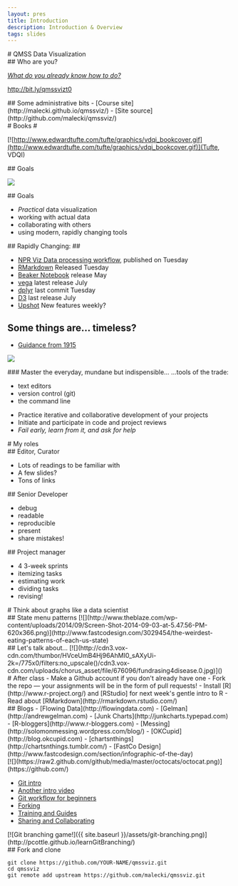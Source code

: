 ```yaml
---
layout: pres
title: Introduction
description: Introduction & Overview
tags: slides
---
```


<section>
	<section>
# QMSS Data Visualization
</section>
	<section>
## Who are you? 

[*What do you already know how to do?*](http://bit.ly/qmssvizt0)

<http://bit.ly/qmssvizt0>
</section>
</section>

<section>
	<section>
## Some administrative bits
- [Course site](http://malecki.github.io/qmssviz/)
- [Site source](http://github.com/malecki/qmssviz/)

</section>
	<section>
# Books #

[![http://www.edwardtufte.com/tufte/graphics/vdqi_bookcover.gif](http://www.edwardtufte.com/tufte/graphics/vdqi_bookcover.gif)](Tufte, VDQI)

</section>
</section>

<section>
	<section>
## Goals

[![](http://static.squarespace.com/static/5150aec6e4b0e340ec52710a/t/51525c33e4b0b3e0d10f77ab/1364352052403/Data_Science_VD.png?format=750w)](http://drewconway.com/zia/2013/3/26/the-data-science-venn-diagram)

</section>
	<section>
## Goals

- *Practical* data visualization
- working with actual data
- collaborating with others
- using modern, rapidly changing tools

</section>
	<section>
## Rapidly Changing: ##

- [NPR Viz Data processing workflow](http://blog.apps.npr.org/2014/09/02/reusable-data-processing.html), published on Tuesday
- [RMarkdown](https://github.com/rstudio/rmarkdown/commits/master) Released Tuesday
- [Beaker Notebook](http://beakernotebook.com) release May
- [vega](Vega) latest release July
- [dplyr](https://github.com/hadley/dplyr) last commit Tuesday
- [D3](https://github.com/mbostock/d3) last release July
- [Upshot](https://github.com/theupshot) New features weekly?

</section>
	<section>

## Some things are… timeless? ##

- [Guidance from 1915](http://sappingattention.blogspot.com/2014/08/data-visualization-rules-1915.html)

![](http://4.bp.blogspot.com/-gRF2vrK5VZc/U-qIG-FLrrI/AAAAAAAAEeM/A7hLYmTbrXU/s1600/1890StatAt.jpeg)

</section>
	<section>
### Master the everyday, mundane but indispensible…
…tools of the trade: 

- text editors
- version control (git)
- the command line

</section>
	<section>

- Practice iterative and collaborative development of your projects
- Initiate and participate in code and project reviews
- *Fail early, learn from it, and ask for help*
</section>
</section>

<section>
<section>
# My roles
</section>
	<section>
## Editor, Curator

- Lots of readings to be familiar with
- A few slides?
- Tons of links

</section>
	<section>
## Senior Developer

- debug
- readable
- reproducible
- present
- share mistakes!

</section>
	<section>
## Project manager

- 4 3-week sprints
- itemizing tasks
- estimating work
- dividing tasks
- revising!

</section>
</section>


<section>
	<section>
# Think about graphs like a data scientist  
</section>
	<section>
## State menu patterns
[![](http://www.theblaze.com/wp-content/uploads/2014/09/Screen-Shot-2014-09-03-at-5.47.56-PM-620x366.png)](http://www.fastcodesign.com/3029454/the-weirdest-eating-patterns-of-each-us-state)
</section>
	<section>
## Let's talk about…
[![](http://cdn3.vox-cdn.com/thumbor/HVceUmB4Hj96AhMI0_sAXyUi-2k=/775x0/filters:no_upscale()/cdn3.vox-cdn.com/uploads/chorus_asset/file/676096/fundrasing4disease.0.jpg)]()
</section>
</section> 



<section>
	<section>
# After class
- Make a Github account if you don't already have one
- Fork the repo — your assignments will be in the form of pull requests!
- Install [R](http://www.r-project.org/) and [RStudio] for next week's gentle intro to R
- Read about [RMarkdown](http://rmarkdown.rstudio.com/)

</section>
	<section>
## Blogs
- [Flowing Data](http://flowingdata.com)
- [Gelman](http://andrewgelman.com)
- [Junk Charts](http://junkcharts.typepad.com)
- [R-bloggers](http://www.r-bloggers.com)
- [Messing](http://solomonmessing.wordpress.com/blog/)
- [OKCupid](http://blog.okcupid.com)
- [chartsnthings](http://chartsnthings.tumblr.com/)
- [FastCo Design](http://www.fastcodesign.com/section/infographic-of-the-day)
</section>
	<section>
[![](https://raw2.github.com/github/media/master/octocats/octocat.png)](https://github.com/)

- [Git intro](http://skli.se/2012/09/22/introduction-to-git/)
- [Another intro video](https://www.youtube.com/watch?v=LXoWxrTdXkM)
- [Git workflow for beginners](http://skli.se/2012/10/07/git-workflow-beginner/)
- [Forking](https://help.github.com/articles/fork-a-repo)
- [Training and Guides](https://www.youtube.com/channel/UCP7RrmoueENv9TZts3HXXtw)
- [Sharing and Collaborating](https://www.youtube.com/watch?v=ifAEho6BmH0&list=PLg7s6cbtAD17uAwaZwiykDci_q3te3CTY)

</section>
	<section>
[![Git branching game!]({{ site.baseurl }}/assets/git-branching.png)](http://pcottle.github.io/learnGitBranching/)

</section>
	<section>
## Fork and clone


    git clone https://github.com/YOUR-NAME/qmssviz.git
    cd qmssviz
    git remote add upstream https://github.com/malecki/qmssviz.git
</section>
</section>